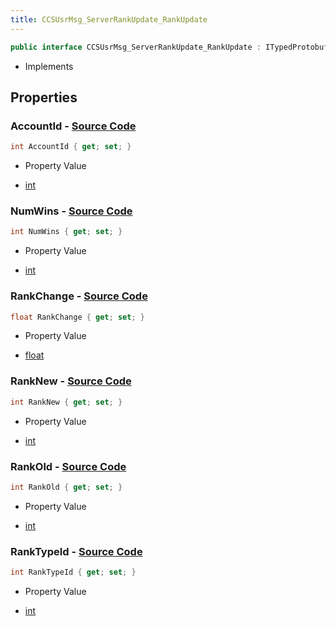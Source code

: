 ```yaml
---
title: CCSUsrMsg_ServerRankUpdate_RankUpdate
---
```


```csharp
public interface CCSUsrMsg_ServerRankUpdate_RankUpdate : ITypedProtobuf<CCSUsrMsg_ServerRankUpdate_RankUpdate>, INativeHandle
```

- Implements

## Properties

### **AccountId** - [Source Code](https://github.com/swiftly-solution/swiftlys2/blob/main/managed/src/SwiftlyS2.Generated/Protobufs/Interfaces/CCSUsrMsg_ServerRankUpdate_RankUpdate.cs#L13)

```csharp
int AccountId { get; set; }
```

- Property Value

- [int](https://learn.microsoft.com/dotnet/api/system.int32)

### **NumWins** - [Source Code](https://github.com/swiftly-solution/swiftlys2/blob/main/managed/src/SwiftlyS2.Generated/Protobufs/Interfaces/CCSUsrMsg_ServerRankUpdate_RankUpdate.cs#L22)

```csharp
int NumWins { get; set; }
```

- Property Value

- [int](https://learn.microsoft.com/dotnet/api/system.int32)

### **RankChange** - [Source Code](https://github.com/swiftly-solution/swiftlys2/blob/main/managed/src/SwiftlyS2.Generated/Protobufs/Interfaces/CCSUsrMsg_ServerRankUpdate_RankUpdate.cs#L25)

```csharp
float RankChange { get; set; }
```

- Property Value

- [float](https://learn.microsoft.com/dotnet/api/system.single)

### **RankNew** - [Source Code](https://github.com/swiftly-solution/swiftlys2/blob/main/managed/src/SwiftlyS2.Generated/Protobufs/Interfaces/CCSUsrMsg_ServerRankUpdate_RankUpdate.cs#L19)

```csharp
int RankNew { get; set; }
```

- Property Value

- [int](https://learn.microsoft.com/dotnet/api/system.int32)

### **RankOld** - [Source Code](https://github.com/swiftly-solution/swiftlys2/blob/main/managed/src/SwiftlyS2.Generated/Protobufs/Interfaces/CCSUsrMsg_ServerRankUpdate_RankUpdate.cs#L16)

```csharp
int RankOld { get; set; }
```

- Property Value

- [int](https://learn.microsoft.com/dotnet/api/system.int32)

### **RankTypeId** - [Source Code](https://github.com/swiftly-solution/swiftlys2/blob/main/managed/src/SwiftlyS2.Generated/Protobufs/Interfaces/CCSUsrMsg_ServerRankUpdate_RankUpdate.cs#L28)

```csharp
int RankTypeId { get; set; }
```

- Property Value

- [int](https://learn.microsoft.com/dotnet/api/system.int32)

